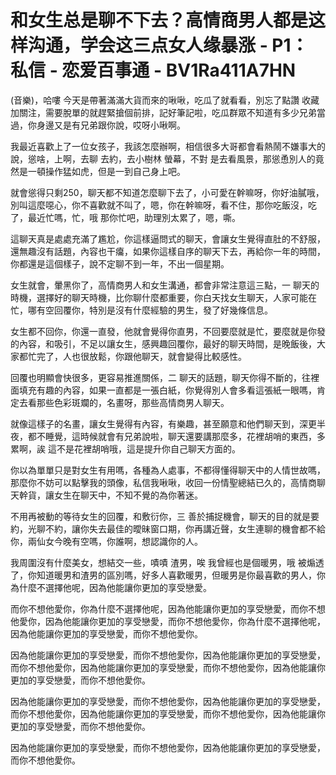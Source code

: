 # 和女生总是聊不下去？高情商男人都是这样沟通，学会这三点女人缘暴涨 - P1：私信 - 恋爱百事通 - BV1Ra411A7HN

(音樂)，哈嘍 今天是帶著滿滿大貨而來的啾啾，吃瓜了就看看，別忘了點讚 收藏 加關注，需要脫單的就趕緊搶個前排，記好筆記啦，吃瓜群眾不知道有多少兄弟當過，你身邊又是有兄弟跟你說，哎呀小啾啊。

我最近喜歡上了一位女孩子，我該怎麼辦啊，相信很多大哥都會看熱鬧不嫌事大的說，慫啥，上啊，去聊 去約，去小樹林 螢幕，不對 是去看風景，那慫恿別人的竟然是一頓操作猛如虎，但是一到自己身上吧。

就會慫得只剩250，聊天都不知道怎麼聊下去了，小可愛在幹嘛呀，你好油膩哦，別叫這麼噁心，你不喜歡就不叫了，嗯，你在幹嘛呀，看不住，那你吃飯沒，吃了，最近忙嗎，忙，哦 那你忙吧，助理別太累了，嗯，嘶。

這聊天真是處處充滿了尷尬，你這樣逼問式的聊天，會讓女生覺得直肚的不舒服，還無趣沒有話題，內容也干癟，如果你這樣自序的聊天下去，再給你一年的時間，你都還是這個樣子，說不定聊不到一年，不出一個星期。

女生就會，暈黑你了，高情商男人和女生溝通，都會非常注意這三點，一 聊天的時機，選擇好的聊天時機，比你聊什麼都重要，你白天找女生聊天，人家可能在忙，哪有空回覆你，特別是沒有什麼經驗的男生，發了好幾條信息。

女生都不回你，你還一直發，他就會覺得你直男，不回要麼就是忙，要麼就是你發的內容，和吸引，不足以讓女生，感興趣回覆你，最好的聊天時間，是晚飯後，大家都忙完了，人也很放鬆，你跟他聊天，就會變得比較感性。

回覆也明顯會快很多，更容易推進關係，二 聊天的話題，聊天你得不斷的，往裡面填充有趣的內容，如果一直都是一張白紙，你覺得別人會多看這張紙一眼嗎，肯定去看那些色彩斑斕的，名畫呀，那些高情商男人聊天。

就像這樣子的名畫，讓女生覺得有內容，有樂趣，甚至願意和他們聊天到，深更半夜，都不睡覺，這時候就會有兄弟說啦，聊天還要講那麼多，花裡胡哨的東西，多累啊，誒 這不是花裡胡哨哦，這是提升你自己聊天方面的。

你以為單單只是對女生有用嗎，各種為人處事，不都得懂得聊天中的人情世故嗎，那麼你不妨可以點擊我的頭像，私信我啾啾，收回一份情聖總結已久的，高情商聊天幹貨，讓女生在聊天中，不知不覺的為你著迷。

不用再被動的等待女生的回覆，和敷衍你，三 善於捕捉機會，聊天的目的就是要約，光聊不約，讓你失去最佳的曖昧窗口期，你再講近聲，女生連聊的機會都不給你，兩仙女今晚有空嗎，你誰啊，想認識你的人。

我周圍沒有什麼美女，想結交一些，嘖嘖 渣男，唉 我曾經也是個暖男，哦 被煽透了，你知道暖男和渣男的區別嗎，好多人喜歡暖男，但暖男是你最喜歡的男人，你為什麼不選擇他呢，因為他能讓你更加的享受戀愛。

而你不想他愛你，你為什麼不選擇他呢，因為他能讓你更加的享受戀愛，而你不想他愛你，因為他能讓你更加的享受戀愛，而你不想他愛你，你為什麼不選擇他呢，因為他能讓你更加的享受戀愛，而你不想他愛你。

因為他能讓你更加的享受戀愛，而你不想他愛你，因為他能讓你更加的享受戀愛，而你不想他愛你，因為他能讓你更加的享受戀愛，而你不想他愛你，因為他能讓你更加的享受戀愛，而你不想他愛你。

因為他能讓你更加的享受戀愛，而你不想他愛你，因為他能讓你更加的享受戀愛，而你不想他愛你，因為他能讓你更加的享受戀愛，而你不想他愛你，因為他能讓你更加的享受戀愛，而你不想他愛你。

因為他能讓你更加的享受戀愛，而你不想他愛你，因為他能讓你更加的享受戀愛，而你不想他愛你。